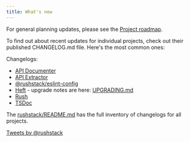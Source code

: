 ```yaml
---
title: What's new
---
```


For general planning updates, please see the [Project roadmap](./overview/roadmap).

To find out about recent updates for individual projects, check out their published CHANGELOG.md file.
Here's the most common ones:

Changelogs:
- [API Documenter](https://github.com/microsoft/rushstack/blob/master/apps/api-documenter/CHANGELOG.md)
- [API Extractor](https://github.com/microsoft/rushstack/blob/master/apps/api-extractor/CHANGELOG.md)
- [@rushstack/eslint-config](https://github.com/microsoft/rushstack/blob/master/stack/eslint-config/CHANGELOG.md)
- [Heft](https://github.com/microsoft/rushstack/blob/master/apps/heft/CHANGELOG.md) - upgrade notes are here: [UPGRADING.md](https://github.com/microsoft/rushstack/blob/master/apps/heft/UPGRADING.md)
- [Rush](https://github.com/microsoft/rushstack/blob/master/apps/rush/CHANGELOG.md)
- [TSDoc](https://github.com/microsoft/tsdoc/blob/master/tsdoc/CHANGELOG.md)

The [rushstack/README.md](https://github.com/microsoft/rushstack#published-packages) has the full inventory
of changelogs for all projects.

<a class="twitter-timeline" data-width="500" data-dnt="true" data-link-color="#c95228" href="https://twitter.com/rushstack?ref_src=twsrc%5Etfw">Tweets by @rushstack</a> <script async src="https://platform.twitter.com/widgets.js" charset="utf-8"></script>
